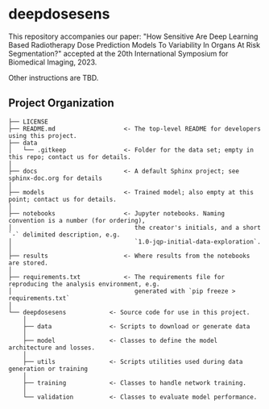 deepdosesens
==============================

This repository accompanies our paper: "How Sensitive Are Deep Learning Based Radiotherapy Dose Prediction Models To Variability In Organs At Risk Segmentation?" accepted at the 20th International Symposium for Biomedical Imaging, 2023. 

Other instructions are TBD.

Project Organization
------------

    ├── LICENSE
    ├── README.md                   <- The top-level README for developers using this project.
    ├── data
    │   └── .gitkeep                <- Folder for the data set; empty in this repo; contact us for details.
    │
    ├── docs                        <- A default Sphinx project; see sphinx-doc.org for details
    │
    ├── models                      <- Trained model; also empty at this point; contact us for details.
    │
    ├── notebooks                   <- Jupyter notebooks. Naming convention is a number (for ordering),
    │                                  the creator's initials, and a short `-` delimited description, e.g.
    │                                  `1.0-jqp-initial-data-exploration`.
    │
    ├── results                     <- Where results from the notebooks are stored.
    │
    ├── requirements.txt            <- The requirements file for reproducing the analysis environment, e.g.
    │                                  generated with `pip freeze > requirements.txt`
    │
    └── deepdosesens            <- Source code for use in this project.
        │
        ├── data                <- Scripts to download or generate data
        │
        ├── model               <- Classes to define the model architecture and losses.
        │
        ├── utils               <- Scripts utilities used during data generation or training
        │
        ├── training            <- Classes to handle network training.
        │
        └── validation          <- Classes to evaluate model performance.
